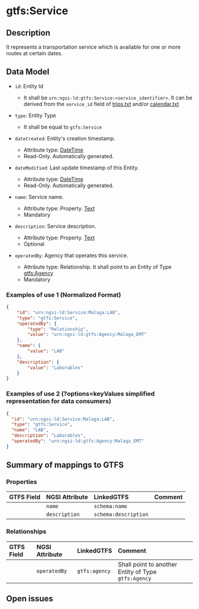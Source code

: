 # gtfs:Service

## Description

It represents a transportation service which is available for one or more routes at certain dates.

## Data Model

+ `id`: Entity Id
    + It shall be `urn:ngsi-ld:gtfs:Service:<service_identifier>`. It can be derived from the `service_id` field of [trips.txt](https://developers.google.com/transit/gtfs/reference/#tripstxt) and/or
[calendar.txt](https://developers.google.com/transit/gtfs/reference/#calendartxt)

+ `type`: Entity Type 
    + It shall be equal to `gtfs:Service`
  
+ `dateCreated`: Entity's creation timestamp.
    + Attribute type: [DateTime](https://schema.org/DateTime)
    + Read-Only. Automatically generated. 
 
+ `dateModified`: Last update timestamp of this Entity.
    + Attribute type: [DateTime](https://schema.org/DateTime)
    + Read-Only. Automatically generated.
  
+ `name`: Service name.
    + Attribute type: Property. [Text](https://schema.org/Text)
    + Mandatory
  
+ `description`: Service description.
    + Attribute type: Property. [Text](https://schema.org/Text)
    + Optional
  
+ `operatedBy`: Agency that operates this service.
    + Attribute type: Relationship. It shall point to an Entity of Type [gtfs:Agency](../../Agency/doc/spec.md)
    + Mandatory
  
### Examples of use 1 (Normalized Format)

```json
{
    "id": "urn:ngsi-ld:Service:Malaga:LAB", 
    "type": "gtfs:Service", 
    "operatedBy": {
        "type": "Relationship",
        "value": "urn:ngsi-ld:gtfs:Agency:Malaga_EMT"
    }, 
    "name": {
        "value": "LAB"
    }, 
    "description": {
        "value": "Laborables"
    }
}
```

### Examples of use 2 (?options=keyValues simplified representation for data consumers)

```json
{
  "id": "urn:ngsi-ld:Service:Malaga:LAB",
  "type": "gtfs:Service",
  "name": "LAB",
  "description": "Laborables",
  "operatedBy": "urn:ngsi-ld:gtfs:Agency:Malaga_EMT"
}
```

## Summary of mappings to GTFS

### Properties

| GTFS Field                | NGSI Attribute          | LinkedGTFS                  | Comment                                                    |
|:--------------------------|:------------------------|:--------------------------- |:-----------------------------------------------------------|
|                           | `name`                  | `schema:name`               |                                                            |
|                           | `description`           | `schema:description`        |                                                            |
                              


### Relationships

| GTFS Field              | NGSI Attribute        | LinkedGTFS           | Comment                                                |
|:----------------------- |:----------------------|:-------------------- |:-------------------------------------------------------|
|                         | `operatedBy`          | `gtfs:agency`        | Shall point to another Entity of Type `gtfs:Agency`    |


## Open issues
